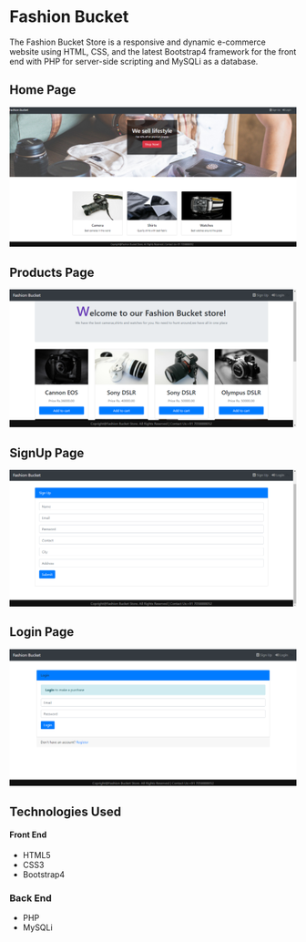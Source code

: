 # Fashion Bucket
The Fashion Bucket Store is a responsive and dynamic e-commerce website using HTML, CSS, and the latest Bootstrap4 framework for the front end with PHP for server-side scripting and MySQLi as a database.


## Home Page

<img src="screenshots/home.png">

## Products Page

<img src="screenshots/products.png">

## SignUp Page

<img src="screenshots/signup.png">

## Login Page

<img src="screenshots/login.png">

## Technologies Used

#### Front End
* HTML5
* CSS3
* Bootstrap4

### Back End
* PHP
* MySQLi
